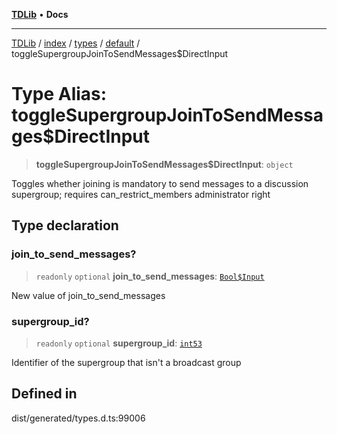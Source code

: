 [**TDLib**](../../../../../../README.md) • **Docs**

***

[TDLib](../../../../../../modules.md) / [index](../../../../../README.md) / [types](../../../README.md) / [default](../README.md) / toggleSupergroupJoinToSendMessages$DirectInput

# Type Alias: toggleSupergroupJoinToSendMessages$DirectInput

> **toggleSupergroupJoinToSendMessages$DirectInput**: `object`

Toggles whether joining is mandatory to send messages to a discussion supergroup; requires can_restrict_members administrator right

## Type declaration

### join\_to\_send\_messages?

> `readonly` `optional` **join\_to\_send\_messages**: [`Bool$Input`](Bool$Input.md)

New value of join_to_send_messages

### supergroup\_id?

> `readonly` `optional` **supergroup\_id**: [`int53`](int53.md)

Identifier of the supergroup that isn't a broadcast group

## Defined in

dist/generated/types.d.ts:99006
